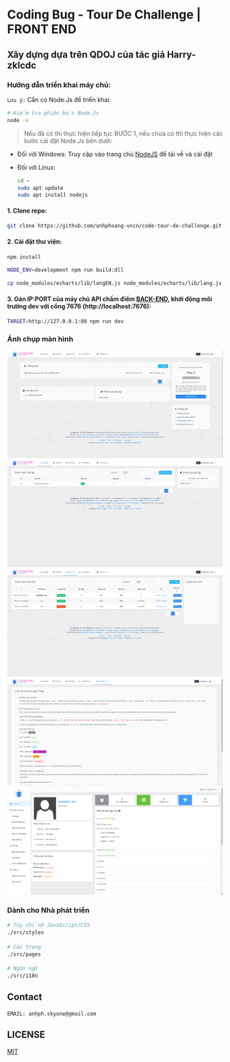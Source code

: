 # Coding Bug - Tour De Challenge | FRONT END

## Xây dựng dựa trên QDOJ của tác giả Harry-zklcdc 

### Hướng dẫn triển khai máy chủ:

`Lưu ý:` Cần có Node.Js để triển khai:

```bash
# Kiểm tra phiên bản Node.Js
node -v
```

> Nếu đã có thì thực hiện tiếp tục BƯỚC 1, nếu chưa có thì thực hiện các bước cài đặt Node.Js bên dưới:
 
- Đối với Windows: Truy cập vào trang chủ [NodeJS](https://nodejs.org/en/download) để tải về và cài đặt
- Đối với Linux: 

    ```bash
    cd ~
    sudo apt update
    sudo apt install nodejs
    ```

#### 1. Clone repo:

```bash
git clone https://github.com/anhphoang-vncn/code-tour-de-challenge.git && cd code-tour-de-challenge
```

#### 2. Cài đặt thư viện:

```bash
npm install
```
```bash
NODE_ENV=development npm run build:dll
```
```bash
cp node_modules/echarts/lib/langEN.js node_modules/echarts/lib/lang.js
```

#### 3. Gán IP:PORT của máy chủ API chấm điểm [BACK-END](https://github.com/anhphoang-vncn/code-tour-de-challenge-back-end), khởi động môi trường dev với cổng 7676 (http://localhost:7676):

```bash
TARGET=http://127.0.0.1:80 npm run dev
```

### Ảnh chụp màn hình

![image](./static/img/screenshots/coding-bug-ss-001.png)
![image](./static/img/screenshots/coding-bug-ss-002.png)
![image](./static/img/screenshots/coding-bug-ss-003.png)
![image](./static/img/screenshots/coding-bug-ss-004.png)
![image](./static/img/screenshots/coding-bug-ss-005.png)

### Dành cho Nhà phát triển

```bash
# Tùy chỉnh JavaScript/CSS
./src/styles

# Các trang
./src/pages

# Ngôn ngữ
./src/i18n
```

## Contact

    EMAIL: anhph.skyone@gmail.com

## LICENSE

[MIT](http://opensource.org/licenses/MIT)